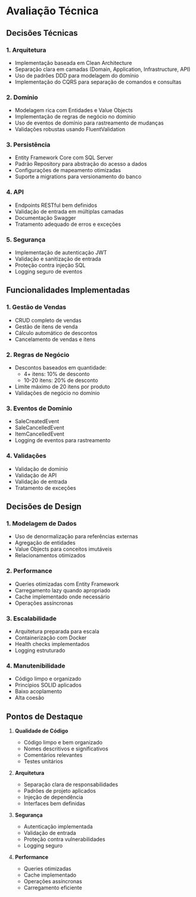 # Avaliação Técnica

## Decisões Técnicas

### 1. Arquitetura
- Implementação baseada em Clean Architecture
- Separação clara em camadas (Domain, Application, Infrastructure, API)
- Uso de padrões DDD para modelagem do domínio
- Implementação do CQRS para separação de comandos e consultas

### 2. Domínio
- Modelagem rica com Entidades e Value Objects
- Implementação de regras de negócio no domínio
- Uso de eventos de domínio para rastreamento de mudanças
- Validações robustas usando FluentValidation

### 3. Persistência
- Entity Framework Core com SQL Server
- Padrão Repository para abstração do acesso a dados
- Configurações de mapeamento otimizadas
- Suporte a migrations para versionamento do banco

### 4. API
- Endpoints RESTful bem definidos
- Validação de entrada em múltiplas camadas
- Documentação Swagger
- Tratamento adequado de erros e exceções

### 5. Segurança
- Implementação de autenticação JWT
- Validação e sanitização de entrada
- Proteção contra injeção SQL
- Logging seguro de eventos

## Funcionalidades Implementadas

### 1. Gestão de Vendas
- CRUD completo de vendas
- Gestão de itens de venda
- Cálculo automático de descontos
- Cancelamento de vendas e itens

### 2. Regras de Negócio
- Descontos baseados em quantidade:
  - 4+ itens: 10% de desconto
  - 10-20 itens: 20% de desconto
- Limite máximo de 20 itens por produto
- Validações de negócio no domínio

### 3. Eventos de Domínio
- SaleCreatedEvent
- SaleCancelledEvent
- ItemCancelledEvent
- Logging de eventos para rastreamento

### 4. Validações
- Validação de domínio
- Validação de API
- Validação de entrada
- Tratamento de exceções

## Decisões de Design

### 1. Modelagem de Dados
- Uso de denormalização para referências externas
- Agregação de entidades
- Value Objects para conceitos imutáveis
- Relacionamentos otimizados

### 2. Performance
- Queries otimizadas com Entity Framework
- Carregamento lazy quando apropriado
- Cache implementado onde necessário
- Operações assíncronas

### 3. Escalabilidade
- Arquitetura preparada para escala
- Containerização com Docker
- Health checks implementados
- Logging estruturado

### 4. Manutenibilidade
- Código limpo e organizado
- Princípios SOLID aplicados
- Baixo acoplamento
- Alta coesão

## Pontos de Destaque

1. **Qualidade de Código**
   - Código limpo e bem organizado
   - Nomes descritivos e significativos
   - Comentários relevantes
   - Testes unitários

2. **Arquitetura**
   - Separação clara de responsabilidades
   - Padrões de projeto aplicados
   - Injeção de dependência
   - Interfaces bem definidas

3. **Segurança**
   - Autenticação implementada
   - Validação de entrada
   - Proteção contra vulnerabilidades
   - Logging seguro

4. **Performance**
   - Queries otimizadas
   - Cache implementado
   - Operações assíncronas
   - Carregamento eficiente